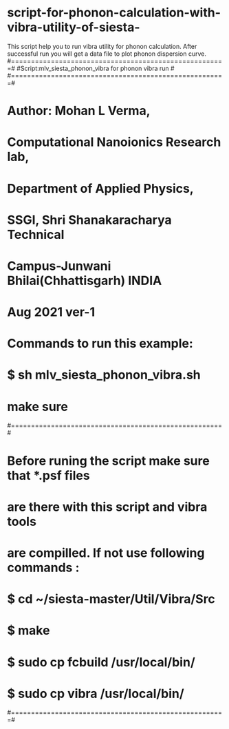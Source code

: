 # script-for-phonon-calculation-with-vibra-utility-of-siesta-
This script help you to run  vibra utility for phonon calculation. After successful run you will get a data file to plot phonon dispersion curve. 
#======================================================#
#Script:mlv_siesta_phonon_vibra for phonon  vibra run  #
#======================================================#
# Author: Mohan L Verma,                               #
#        Computational Nanoionics Research lab,        #  
#        Department of Applied Physics,                #
#        SSGI, Shri Shanakaracharya Technical          # 
#        Campus-Junwani Bhilai(Chhattisgarh)  INDIA    #
#        Aug 2021 ver-1                                #
# Commands to run this example:                        #
# $ sh mlv_siesta_phonon_vibra.sh                      #
# make sure      #
#===================================================== #
#                                                      #
# Before runing the script make sure that *.psf files  # 
# are there with this script and vibra tools           #
#  are compilled. If not use following commands :      #
# $ cd ~/siesta-master/Util/Vibra/Src                  #                 
# $ make 						 #
# $ sudo cp fcbuild /usr/local/bin/			 #
# $ sudo cp vibra /usr/local/bin/			 #
#======================================================#
